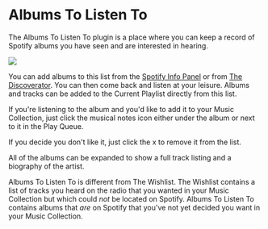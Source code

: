 # Albums To Listen To

The Albums To Listen To plugin is a place where you can keep a record of Spotify albums you have seen and are interested in hearing.

![](images/atl.png)

You can add albums to this list from the [Spotify Info Panel](/RompR/The-Info-Panel) or from [The Discoverator](/RompR/Music-Discovery). You can then come back and listen at your leisure. Albums and tracks can be added to the Current Playlist directly from this list.

If you're listening to the album and you'd like to add it to your Music Collection, just click the musical notes icon either under the album or next to it in the Play Queue.

If you decide you don't like it, just click the x to remove it from the list.

All of the albums can be expanded to show a full track listing and a biography of the artist.

Albums To Listen To is different from The Wishlist. The Wishlist contains a list of tracks you heard on the radio that you wanted in your Music Collection but which could *not* be located on Spotify. Albums To Listen To contains albums that *are* on Spotify that you've not yet decided you want in your Music Collection.
